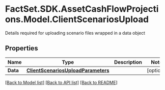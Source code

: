 # FactSet.SDK.AssetCashFlowProjections.Model.ClientScenariosUpload
Details required for uploading scenario files wrapped in a data object

## Properties

Name | Type | Description | Notes
------------ | ------------- | ------------- | -------------
**Data** | [**ClientScenariosUploadParameters**](ClientScenariosUploadParameters.md) |  | [optional] 

[[Back to Model list]](../README.md#documentation-for-models) [[Back to API list]](../README.md#documentation-for-api-endpoints) [[Back to README]](../README.md)

